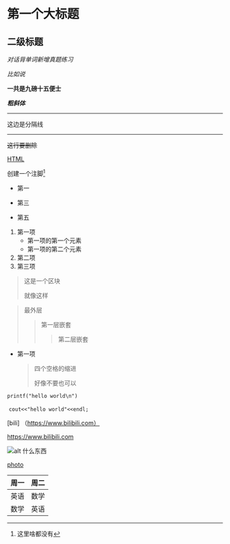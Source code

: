 # 第一个大标题  

## 二级标题  

*对话背单词新增真题练习*  

_比如说_  

**一共是九磅十五便士**  

***粗斜体***  

***

这边是分隔线

---

~~这行要删除~~

<u>HTML</u>  

创建一个注脚[^a]

[^a]: 这里啥都没有  

* 第一  

- 第三  

+ 第五  

1. 第一项  
   - 第一项的第一个元素
   - 第一项的第二个元素
2. 第二项  
3. 第三项    

> 这是一个区块
>
> 就像这样 

> 最外层
>
> > 第一层嵌套
> >
> > > 第二层嵌套

* 第一项

  > 四个空格的缩进
  >
  > 好像不要也可以

`printf("hello world\n")`  

​	```cout<<"hello world"<<endl;```  

 [bili] （https://www.bilibili.com）  

<https://www.bilibili.com>   

![alt 什么东西](C:\Users\HP\Pictures\1.jpg)

[photo][1]

[1]: https://cn.bing.com/images/search?view=detailV2&ccid=1e3YVW94&id=1DE25DF0884299EC1E9E2F0324CE52C8CD7CACD0&thid=OIP.1e3YVW946dgy5uJH764JXwHaFj&mediaurl=http%3a%2f%2fwww.technosamrat.com%2fwp-content%2fuploads%2f2012%2f02%2fOcean-Wallpapers-Images1.jpg&exph=1200&expw=1600&q=图片&simid=608040680004652233&selectedIndex=0&qpvt=图片&ajaxhist=0

| 周一 | 周二 |
| ---- | ---- |
| 英语 | 数学 |
| 数学 | 英语 |